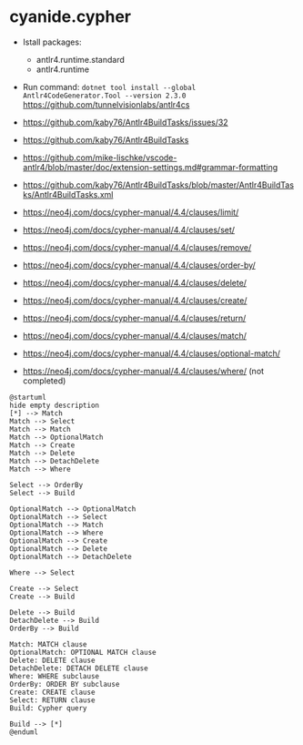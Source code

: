 # cyanide.cypher

- Istall packages:
  - antlr4.runtime.standard
  - antlr4.runtime
- Run command: `dotnet tool install --global Antlr4CodeGenerator.Tool --version 2.3.0`
  https://github.com/tunnelvisionlabs/antlr4cs
- https://github.com/kaby76/Antlr4BuildTasks/issues/32
- https://github.com/kaby76/Antlr4BuildTasks
- https://github.com/mike-lischke/vscode-antlr4/blob/master/doc/extension-settings.md#grammar-formatting
- https://github.com/kaby76/Antlr4BuildTasks/blob/master/Antlr4BuildTasks/Antlr4BuildTasks.xml

- https://neo4j.com/docs/cypher-manual/4.4/clauses/limit/
- https://neo4j.com/docs/cypher-manual/4.4/clauses/set/
- https://neo4j.com/docs/cypher-manual/4.4/clauses/remove/
- https://neo4j.com/docs/cypher-manual/4.4/clauses/order-by/
- https://neo4j.com/docs/cypher-manual/4.4/clauses/delete/
- https://neo4j.com/docs/cypher-manual/4.4/clauses/create/
- https://neo4j.com/docs/cypher-manual/4.4/clauses/return/
- https://neo4j.com/docs/cypher-manual/4.4/clauses/match/
- https://neo4j.com/docs/cypher-manual/4.4/clauses/optional-match/
- https://neo4j.com/docs/cypher-manual/4.4/clauses/where/ (not completed)

```
@startuml
hide empty description
[*] --> Match
Match --> Select
Match --> Match
Match --> OptionalMatch
Match --> Create
Match --> Delete
Match --> DetachDelete
Match --> Where

Select --> OrderBy
Select --> Build

OptionalMatch --> OptionalMatch
OptionalMatch --> Select
OptionalMatch --> Match
OptionalMatch --> Where
OptionalMatch --> Create
OptionalMatch --> Delete
OptionalMatch --> DetachDelete

Where --> Select

Create --> Select
Create --> Build

Delete --> Build
DetachDelete --> Build
OrderBy --> Build

Match: MATCH clause
OptionalMatch: OPTIONAL MATCH clause
Delete: DELETE clause
DetachDelete: DETACH DELETE clause
Where: WHERE subclause
OrderBy: ORDER BY subclause
Create: CREATE clause
Select: RETURN clause
Build: Cypher query

Build --> [*]
@enduml
```